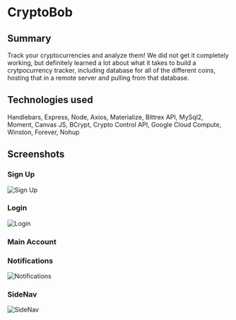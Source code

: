 # CryptoBob

## Summary

Track your cryptocurrencies and analyze them! We did not get it completely working, but definitely learned a lot about what it takes to build a crytpocurrency tracker, including database for all of the different coins, hosting that in a remote server and pulling from that database.

## Technologies used

Handlebars,
Express,
Node,
Axios,
Materialize,
Bittrex API, 
MySql2,
Moment,
Canvas JS,
BCrypt, 
Crypto Control API,
Google Cloud Compute, 
Winston,
Forever,
Nohup

## Screenshots

### Sign Up
![Sign Up](https://i.lensdump.com/i/ijbpFk.png)

### Login
![Login](https://i.lensdump.com/i/ijbZqv.png)

### Main Account 

### Notifications
![Notifications](https://i.lensdump.com/i/ijbgYC.png)

### SideNav
![SideNav](https://i.lensdump.com/i/ijbI02.png)
